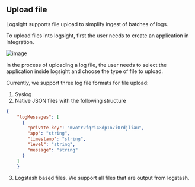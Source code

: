 ## Upload file

Logsight supports file upload to simplify ingest of batches of logs.

To upload files into logsight, first the user needs to create an application in Integration.

![image](https://user-images.githubusercontent.com/22328259/136199581-ddae8a6d-310f-4f24-aa5e-6e3ec6f3dd86.png)

In the process of uploading a log file, the user needs to select the application inside logsight and choose the type of file to upload.

Currently, we support three log file formats for file upload:

1. Syslog 
2. Native JSON files with the following structure
```json 
{
    "logMessages": [
      {
        "private-key": "mvotr2fqri48dp1o7i0rdjliau",
        "app": "string",
        "timestamp": "string",
        "level": "string",
        "message": "string"
      }
    ]
    }
```
3. Logstash based files. We support all files that are output from logstash.
